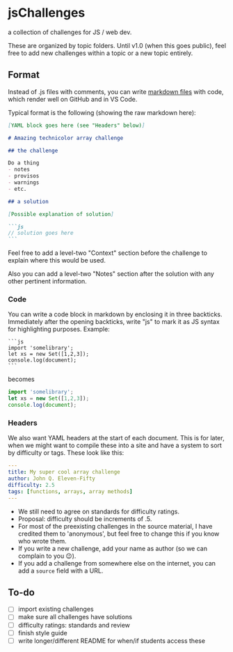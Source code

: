 # jsChallenges

a collection of challenges for JS / web dev.

These are organized by topic folders. Until v1.0 (when this goes public), feel free to add new challenges within a topic or a new topic entirely.


## Format


Instead of .js files with comments, you can write [markdown files](https://github.github.com/gfm/) with code, which render well on GitHub and in VS Code.

Typical format is the following (showing the raw markdown here):

````markdown
[YAML block goes here (see "Headers" below)]

# Amazing technicolor array challenge

## the challenge

Do a thing
- notes
- provisos
- warnings
- etc.

## a solution

[Possible explanation of solution]

```js
// solution goes here
```
````

Feel free to add a level-two "Context" section before the challenge to explain where this would be used.

Also you can add a level-two "Notes" section after the solution with any other pertinent information.



### Code

You can write a code block in markdown by enclosing it in three backticks. Immediately after the opening backticks, write "js" to mark it as JS syntax for highlighting purposes. Example:
````
```js
import 'somelibrary';
let xs = new Set([1,2,3]);
console.log(document);
```
````
becomes
```js
import 'somelibrary';
let xs = new Set([1,2,3]);
console.log(document);
```

### Headers

We also want YAML headers at the start of each document. This is for later, when we might want to compile these into a site and have a system to sort by difficulty or tags. These look like this:

```yaml
---
title: My super cool array challenge
author: John Q. Eleven-Fifty
difficulty: 2.5
tags: [functions, arrays, array methods]
---
```

- We still need to agree on standards for difficulty ratings.
- Proposal: difficulty should be increments of .5.
- For most of the preexisting challenges in the source material, I have credited them to 'anonymous', but feel free to change this if you know who wrote them.
- If you write a new challenge, add your name as author (so we can complain to you 😉).
- If you add a challenge from somewhere else on the internet, you can add a `source` field with a URL.



## To-do

- [ ] import existing challenges
- [ ] make sure all challenges have solutions
- [ ] difficulty ratings: standards and review
- [ ] finish style guide
- [ ] write longer/different README for when/if students access these